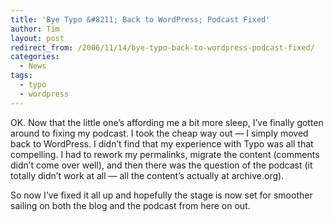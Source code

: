 ```yaml
---
title: 'Bye Typo &#8211; Back to WordPress; Podcast Fixed'
author: Tim
layout: post
redirect_from: /2006/11/14/bye-typo-back-to-wordpress-podcast-fixed/
categories:
  - News
tags:
  - typo
  - wordpress
---
```

OK. Now that the little one&#8217;s affording me a bit more sleep, I&#8217;ve finally gotten around to fixing my podcast. I took the cheap way out &#8212; I simply moved back to WordPress. I didn&#8217;t find that my experience with Typo was all that compelling. I had to rework my permalinks, migrate the content (comments didn&#8217;t come over well), and then there was the question of the podcast (it totally didn&#8217;t work at all &#8212; all the content&#8217;s actually at archive.org).

So now I&#8217;ve fixed it all up and hopefully the stage is now set for smoother sailing on both the blog and the podcast from here on out.
